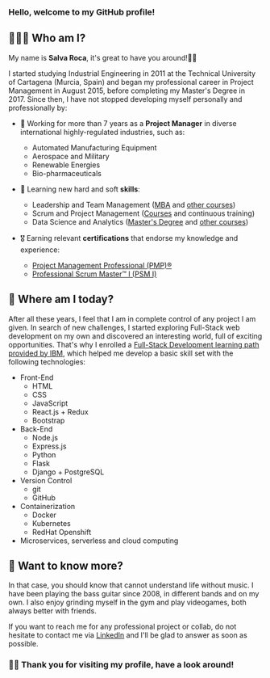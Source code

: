 ### Hello, welcome to my GitHub profile!

## 👨🏻‍💻 Who am I?

My name is **Salva Roca**, it's great to have you around!👋🏼

I started studying Industrial Engineering in 2011 at the Technical University of Cartagena (Murcia, Spain) and began my professional career in Project Management in August 2015, before completing my Master's Degree in 2017. Since then, I have not stopped developing myself personally and professionally by:

* 💼 Working for more than 7 years as a **Project Manager** in diverse international highly-regulated industries, such as:
  - Automated Manufacturing Equipment
  - Aerospace and Military
  - Renewable Energies
  - Bio-pharmaceuticals

* 📖 Learning new hard and soft **skills**:
  - Leadership and Team Management ([MBA](https://eneb.com/master-and-postgraduate/mba-_-master-in-management-and-team-management/) and [other courses](https://courses.edx.org/certificates/f3b47e825d3448819a25cbb0ced65da2))
  - Scrum and Project Management ([Courses](https://www.coursera.org/specializations/engineering-project-management) and continuous training)
  - Data Science and Analytics ([Master's Degree](https://formacionhadoop.com/producto/master-online-big-data-analytics/) and [other courses](https://www.coursera.org/professional-certificates/ibm-data-science))
 
* 🎖️ Earning relevant **certifications** that endorse my knowledge and experience:
  - [Project Management Professional (PMP)®](https://www.credly.com/badges/5d789b35-8d89-492d-8b1c-6b0f458142dc)
  - [Professional Scrum Master™ I (PSM I)](https://www.credly.com/badges/78c10225-0f6c-41eb-9646-6e745a3e95d6)
  

## 🔭 Where am I today?

After all these years, I feel that I am in complete control of any project I am given. In search of new challenges, I started exploring Full-Stack web development on my own and discovered an interesting world, full of exciting opportunities. That's why I enrolled a [Full-Stack Development learning path provided by IBM](https://www.coursera.org/professional-certificates/ibm-full-stack-cloud-developer), which helped me develop a basic skill set with the following technologies:

* Front-End
  - HTML
  - CSS
  - JavaScript
  - React.js + Redux
  - Bootstrap
* Back-End
  - Node.js
  - Express.js
  - Python
  - Flask
  - Django + PostgreSQL
* Version Control
  - git
  - GitHub
* Containerization
  - Docker
  - Kubernetes
  - RedHat Openshift
* Microservices, serverless and cloud computing


## 💬 Want to know more?

In that case, you should know that cannot understand life without music. I have been playing the bass guitar since 2008, in different bands and on my own. I also enjoy grinding myself in the gym and play videogames, both always better with friends.

If you want to reach me for any professional project or collab, do not hesitate to contact me via [LinkedIn](https://www.linkedin.com/in/salvaroca/) and I'll be glad to answer as soon as possible.

### 🙏🏼 Thank you for visiting my profile, have a look around!

<!--
**SalvaRoca/SalvaRoca** is a ✨ _special_ ✨ repository because its `README.md` (this file) appears on your GitHub profile.

Here are some ideas to get you started:

- 🔭 I’m currently working on ...
- 🌱 I’m currently learning ...
- 👯 I’m looking to collaborate on ...
- 🤔 I’m looking for help with ...
- 💬 Ask me about ...
- 📫 How to reach me: ...
- 😄 Pronouns: ...
- ⚡ Fun fact: ...
-->
